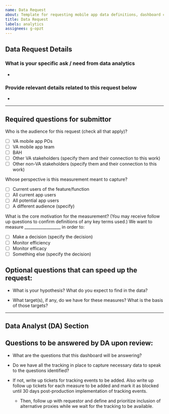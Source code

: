 ```yaml
---
name: Data Request 
about: Template for requesting mobile app data definitions, dashboard creation / updates, analysis, etc
title: Data Request
labels: analytics
assignees: g-opzt
---
```



## Data Request Details  
### What is your specific ask / need from data analytics 
*

### Provide relevant details related to this request below
*

------------------------

## Required questions for submittor
Who is the audience for this request (check all that apply)?

- [ ] VA mobile app POs
- [ ] VA mobile app team 
- [ ] BAH
- [ ] Other VA stakeholders (specify them and their connection to this work)
- [ ] Other non-VA stakeholders (specify them and their connection to this work)

Whose perspective is this measurement meant to capture?

- [ ] Current users of the feature/function
- [ ] All current app users
- [ ] All potential app users
- [ ] A different audience (specify)

What is the core motivation for the measurement? (You may receive follow up questions to confirm definitions of any key terms used.)
We want to measure __________________ in order to:
- [ ] Make a decision (specify the decision)
- [ ] Monitor efficiency
- [ ] Monitor efficacy
- [ ] Something else (specify the decision)

## Optional questions that can speed up the request:
* What is your hypothesis? What do you expect to find in the data? 


* What target(s), if any, do we have for these measures? What is the basis of those targets?
 
-------------------
## Data Analyst (DA) Section
## Questions to be answered by DA upon review:
* What are the questions that this dashboard will be answering?

* Do we have all the tracking in place to capture necessary data to speak to the questions identified?

* If not, write up tickets for tracking events to be added. Also write up follow up tickets for each measure to be added and mark it as blocked until 30 days post-production implementation of tracking events.
     * Then, follow up with requestor and define and prioritize inclusion of alternative proxies while we wait for the tracking to be available.


